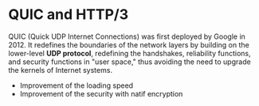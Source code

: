 # QUIC and HTTP/3

QUIC (Quick UDP Internet Connections) was first deployed by Google in 2012. It redefines the boundaries of the network layers by building on the lower-level **UDP protocol**, redefining the handshakes, reliability functions, and security functions in "user space," thus avoiding the need to upgrade the kernels of Internet systems.

- Improvement of the loading speed 
- Improvement of the security with natif encryption